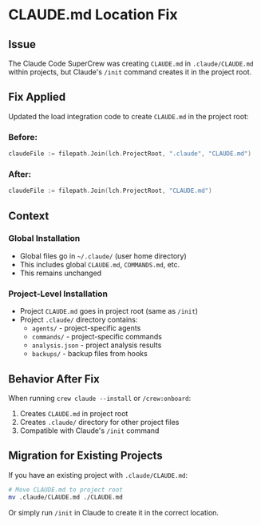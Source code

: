 # CLAUDE.md Location Fix

## Issue
The Claude Code SuperCrew was creating `CLAUDE.md` in `.claude/CLAUDE.md` within projects, but Claude's `/init` command creates it in the project root.

## Fix Applied
Updated the load integration code to create `CLAUDE.md` in the project root:

### Before:
```go
claudeFile := filepath.Join(lch.ProjectRoot, ".claude", "CLAUDE.md")
```

### After:
```go
claudeFile := filepath.Join(lch.ProjectRoot, "CLAUDE.md")
```

## Context

### Global Installation
- Global files go in `~/.claude/` (user home directory)
- This includes global `CLAUDE.md`, `COMMANDS.md`, etc.
- This remains unchanged

### Project-Level Installation
- Project `CLAUDE.md` goes in project root (same as `/init`)
- Project `.claude/` directory contains:
  - `agents/` - project-specific agents
  - `commands/` - project-specific commands
  - `analysis.json` - project analysis results
  - `backups/` - backup files from hooks

## Behavior After Fix

When running `crew claude --install` or `/crew:onboard`:
1. Creates `CLAUDE.md` in project root
2. Creates `.claude/` directory for other project files
3. Compatible with Claude's `/init` command

## Migration for Existing Projects

If you have an existing project with `.claude/CLAUDE.md`:
```bash
# Move CLAUDE.md to project root
mv .claude/CLAUDE.md ./CLAUDE.md
```

Or simply run `/init` in Claude to create it in the correct location.